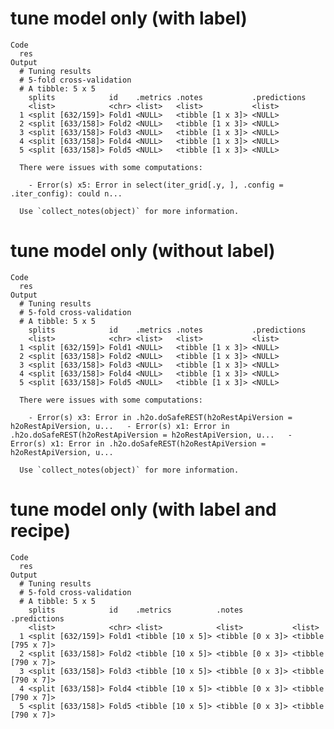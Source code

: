 # tune model only (with label)

    Code
      res
    Output
      # Tuning results
      # 5-fold cross-validation 
      # A tibble: 5 x 5
        splits            id    .metrics .notes           .predictions
        <list>            <chr> <list>   <list>           <list>      
      1 <split [632/159]> Fold1 <NULL>   <tibble [1 x 3]> <NULL>      
      2 <split [633/158]> Fold2 <NULL>   <tibble [1 x 3]> <NULL>      
      3 <split [633/158]> Fold3 <NULL>   <tibble [1 x 3]> <NULL>      
      4 <split [633/158]> Fold4 <NULL>   <tibble [1 x 3]> <NULL>      
      5 <split [633/158]> Fold5 <NULL>   <tibble [1 x 3]> <NULL>      
      
      There were issues with some computations:
      
        - Error(s) x5: Error in select(iter_grid[.y, ], .config = .iter_config): could n...
      
      Use `collect_notes(object)` for more information.

# tune model only (without label)

    Code
      res
    Output
      # Tuning results
      # 5-fold cross-validation 
      # A tibble: 5 x 5
        splits            id    .metrics .notes           .predictions
        <list>            <chr> <list>   <list>           <list>      
      1 <split [632/159]> Fold1 <NULL>   <tibble [1 x 3]> <NULL>      
      2 <split [633/158]> Fold2 <NULL>   <tibble [1 x 3]> <NULL>      
      3 <split [633/158]> Fold3 <NULL>   <tibble [1 x 3]> <NULL>      
      4 <split [633/158]> Fold4 <NULL>   <tibble [1 x 3]> <NULL>      
      5 <split [633/158]> Fold5 <NULL>   <tibble [1 x 3]> <NULL>      
      
      There were issues with some computations:
      
        - Error(s) x3: Error in .h2o.doSafeREST(h2oRestApiVersion = h2oRestApiVersion, u...   - Error(s) x1: Error in .h2o.doSafeREST(h2oRestApiVersion = h2oRestApiVersion, u...   - Error(s) x1: Error in .h2o.doSafeREST(h2oRestApiVersion = h2oRestApiVersion, u...
      
      Use `collect_notes(object)` for more information.

# tune model only (with label and recipe)

    Code
      res
    Output
      # Tuning results
      # 5-fold cross-validation 
      # A tibble: 5 x 5
        splits            id    .metrics          .notes           .predictions      
        <list>            <chr> <list>            <list>           <list>            
      1 <split [632/159]> Fold1 <tibble [10 x 5]> <tibble [0 x 3]> <tibble [795 x 7]>
      2 <split [633/158]> Fold2 <tibble [10 x 5]> <tibble [0 x 3]> <tibble [790 x 7]>
      3 <split [633/158]> Fold3 <tibble [10 x 5]> <tibble [0 x 3]> <tibble [790 x 7]>
      4 <split [633/158]> Fold4 <tibble [10 x 5]> <tibble [0 x 3]> <tibble [790 x 7]>
      5 <split [633/158]> Fold5 <tibble [10 x 5]> <tibble [0 x 3]> <tibble [790 x 7]>

